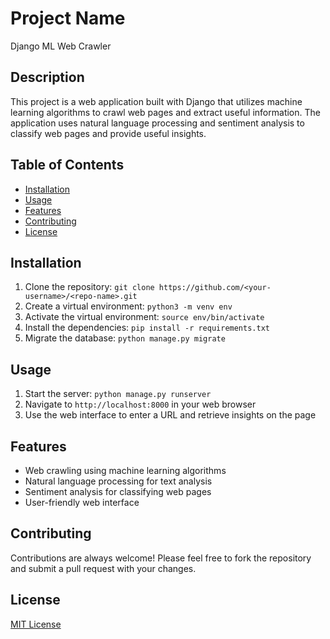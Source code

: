 # Project Name

Django ML Web Crawler

## Description

This project is a web application built with Django that utilizes machine learning algorithms to crawl web pages and extract useful information. The application uses natural language processing and sentiment analysis to classify web pages and provide useful insights.

## Table of Contents

- [Installation](#installation)
- [Usage](#usage)
- [Features](#features)
- [Contributing](#contributing)
- [License](#license)

## Installation

1. Clone the repository: `git clone https://github.com/<your-username>/<repo-name>.git`
2. Create a virtual environment: `python3 -m venv env`
3. Activate the virtual environment: `source env/bin/activate`
4. Install the dependencies: `pip install -r requirements.txt`
5. Migrate the database: `python manage.py migrate`

## Usage

1. Start the server: `python manage.py runserver`
2. Navigate to `http://localhost:8000` in your web browser
3. Use the web interface to enter a URL and retrieve insights on the page

## Features

- Web crawling using machine learning algorithms
- Natural language processing for text analysis
- Sentiment analysis for classifying web pages
- User-friendly web interface

## Contributing

Contributions are always welcome! Please feel free to fork the repository and submit a pull request with your changes.

## License

[MIT License](https://opensource.org/licenses/MIT)
